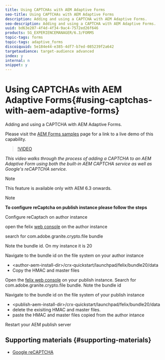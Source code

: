 ```yaml
---
title: Using CAPTCHAs with AEM Adaptive Forms
seo-title: Using CAPTCHAs with AEM Adaptive Forms
description: Adding and using a CAPTCHA with AEM Adaptive Forms.
seo-description: Adding and using a CAPTCHA with AEM Adaptive Forms.
uuid: bd63e207-4f4d-4f34-9ac4-7572ed26f646
products: SG_EXPERIENCEMANAGER/6.3/FORMS
topic-tags: forms
topic-tags: adaptive_forms
discoiquuid: 5e184e44-e385-4df7-b7ed-085239f2a642
targetaudience: target-audience advanced
index: y
internal: n
snippet: y
---
```


# Using CAPTCHAs with AEM Adaptive Forms{#using-captchas-with-aem-adaptive-forms}

Adding and using a CAPTCHA with AEM Adaptive Forms.

Please visit the [AEM Forms samples](https://forms.enablementadobe.com/content/samples/samples.html?query=0) page for a link to a live demo of this capability.

>[!VIDEO](https://video.tv.adobe.com/v/18336/?quality=9)

*This video walks through the process of adding a CAPTCHA to an AEM Adaptive Form using both the built-in AEM CAPTCHA service as well as Google's reCAPTCHA service.*

>[!NOTE]
>
>This feature is available only with AEM 6.3 onwards.

>[!NOTE]
>
>**To configure reCaptcha on publish instance please follow the steps**
>
>Configure reCaptach on author instance
>
>open the felix [web console](http://localhost:4502/system/console/bundles) on the author instance
>
>search for com.adobe.granite.crypto.file bundle
>
>Note the bundle id. On my instance it is 20
>
>Navigate to the bundle id on the file system on your author instance 
>
>* &lt;author-aem-install-dir&gt;/crx-quickstart/launchpad/felix/bundle20/data
>* Copy the HMAC and master files
>
>Open the [felix web console](http://localhost:4502/system/console/bundles) on your publish instance. Search for com.adobe.granite.crypto.file bundle. Note the bundle id
>
>Navigate to the bundle id on the file system of your publish instance
>
>* &lt;publish-aem-install-dir&gt;/crx-quickstart/launchpad/felix/bundle20/data
>* delete the exisiting HMAC and master files.
>* paste the HMAC and master files copied from the author intance 
>
>Restart your AEM publish server

## Supporting materials {#supporting-materials}

* [Google reCAPTCHA](https://www.google.com/recaptcha)

